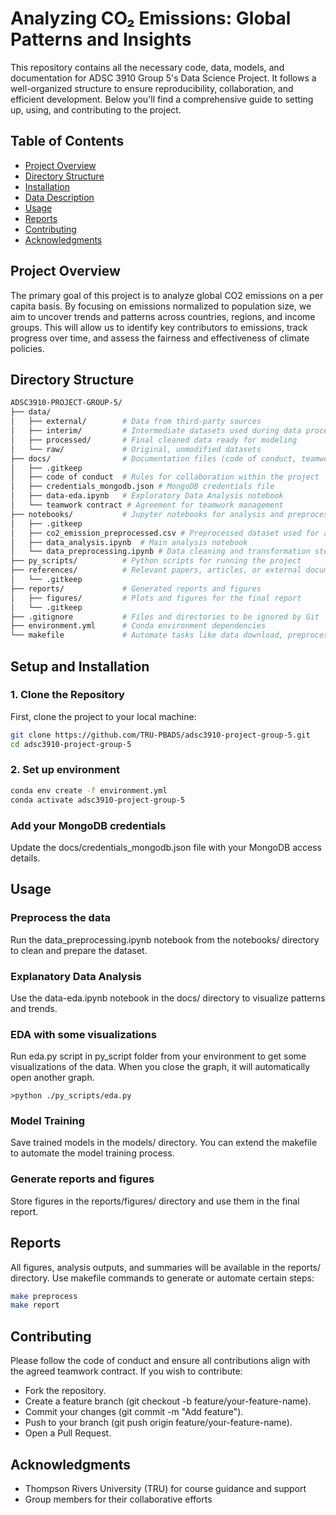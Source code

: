 # Analyzing CO₂ Emissions: Global Patterns and Insights
  

This repository contains all the necessary code, data, models, and documentation for ADSC 3910 Group 5's Data Science Project. It follows a well-organized structure to ensure reproducibility, collaboration, and efficient development. Below you'll find a comprehensive guide to setting up, using, and contributing to the project.
## Table of Contents

- [Project Overview](#project-overview)
- [Directory Structure](#directory-structure)
- [Installation](#installation)
- [Data Description](#data-description)
- [Usage](#usage)
- [Reports](#reports)
- [Contributing](#contributing)
- [Acknowledgments](#acknowledgments)

## Project Overview
The primary goal of this project is to analyze global CO2 emissions on a per capita basis. By focusing on emissions normalized to population size, we aim to uncover trends and patterns across countries, regions, and income groups. This will allow us to identify key contributors to emissions, track progress over time, and assess the fairness and effectiveness of climate policies.

## Directory Structure

```bash
ADSC3910-PROJECT-GROUP-5/
├── data/
│   ├── external/        # Data from third-party sources
│   ├── interim/         # Intermediate datasets used during data processing
│   ├── processed/       # Final cleaned data ready for modeling
│   └── raw/             # Original, unmodified datasets
├── docs/                # Documentation files (code of conduct, teamwork contract, etc.)
│   ├── .gitkeep         
│   ├── code of conduct  # Rules for collaboration within the project
│   ├── credentials_mongodb.json # MongoDB credentials file
│   ├── data-eda.ipynb   # Exploratory Data Analysis notebook
│   └── teamwork contract # Agreement for teamwork management         
├── notebooks/           # Jupyter notebooks for analysis and preprocessing
│   ├── .gitkeep         
│   ├── co2_emission_preprocessed.csv # Preprocessed dataset used for analysis
│   ├── data_analysis.ipynb  # Main analysis notebook
│   └── data_preprocessing.ipynb # Data cleaning and transformation steps
├── py_scripts/          # Python scripts for running the project
├── references/          # Relevant papers, articles, or external documentation
│   └── .gitkeep         
├── reports/             # Generated reports and figures
│   ├── figures/         # Plots and figures for the final report
│   └── .gitkeep         
├── .gitignore           # Files and directories to be ignored by Git
├── environment.yml      # Conda environment dependencies
└── makefile             # Automate tasks like data download, preprocessing, etc.
```

## Setup and Installation
### 1. Clone the Repository  
First, clone the project to your local machine:  

```bash
git clone https://github.com/TRU-PBADS/adsc3910-project-group-5.git
cd adsc3910-project-group-5
```

### 2. Set up environment

```bash
conda env create -f environment.yml
conda activate adsc3910-project-group-5
```

### Add your MongoDB credentials

Update the docs/credentials_mongodb.json file with your MongoDB access details.

## Usage

### Preprocess the data
Run the data_preprocessing.ipynb notebook from the notebooks/ directory to clean and prepare the dataset.

### Explanatory Data Analysis
Use the data-eda.ipynb notebook in the docs/ directory to visualize patterns and trends.

### EDA with some visualizations
Run eda.py script in py_script folder from your environment to get some visualizations of the data.
When you close the graph, it will automatically open another graph.

`>python ./py_scripts/eda.py`

### Model Training
Save trained models in the models/ directory. You can extend the makefile to automate the model training process.

### Generate reports and figures
Store figures in the reports/figures/ directory and use them in the final report.

## Reports
All figures, analysis outputs, and summaries will be available in the reports/ directory.
Use makefile commands to generate or automate certain steps:

```bash
make preprocess
make report
```

## Contributing
Please follow the code of conduct and ensure all contributions align with the agreed teamwork contract. If you wish to contribute:

-  Fork the repository.
-  Create a feature branch (git checkout -b feature/your-feature-name).
-  Commit your changes (git commit -m "Add feature").
-  Push to your branch (git push origin feature/your-feature-name).
-  Open a Pull Request.

## Acknowledgments

-  Thompson Rivers University (TRU) for course guidance and support
-  Group members for their collaborative efforts
